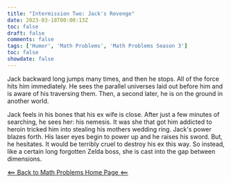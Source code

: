 ```yaml
---
title: "Intermission Two: Jack's Revenge"
date: 2023-03-18T00:00:13Z
toc: false
draft: false
comments: false
tags: ['Humor', 'Math Problems', 'Math Problems Season 3']
toc: false
showdate: false
---
```


Jack backward long jumps many times, and then he stops. All of the force hits
him immediately. He sees the parallel universes laid out before him and is
aware of his traversing them. Then, a second later, he is on the ground in
another world. 

Jack feels in his bones that his ex wife is close. After just a few minutes of
searching, he sees her: his nemesis. It was she that got him addicted to heroin
tricked him into stealing his mothers wedding ring. Jack's power blazes forth.
His laser eyes begin to power up and he raises his sword. But, he hesitates. It
would be terribly cruel to destroy his ex this way. So instead, like a certain
long forgotten Zelda boss, she is cast into the gap between dimensions.

[<== Back to Math Problems Home Page <==](/humor/problems/#season-three-jackhammer-40k)
